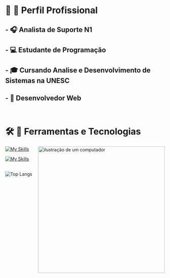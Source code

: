 


# 💼 🤖 Perfil Profissional
##

## - 🎧 Analista de Suporte N1
## - 💻 Estudante de Programação
## - 🎓 Cursando Analise e Desenvolvimento de Sistemas na UNESC
## - 🌱 Desenvolvedor Web
<br>

# 🛠️ 🚀  Ferramentas e Tecnologias
[![My Skills](https://skillicons.dev/icons?i=postgres,postman,vscode,git,github)](https://skillicons.dev) <img src="https://raw.githubusercontent.com/MicaelliMedeiros/micaellimedeiros/master/image/computer-illustration.png" alt="ilustração de um computador" min-width="400px" max-width="400px" width="400px" align="right"><br>

[![My Skills](https://skillicons.dev/icons?i=javascript,html,css,java)](https://skillicons.dev)<br><br>






![Top Langs](https://github-readme-stats.vercel.app/api/top-langs/?username=Nycolasrss&layout=compact)
#
